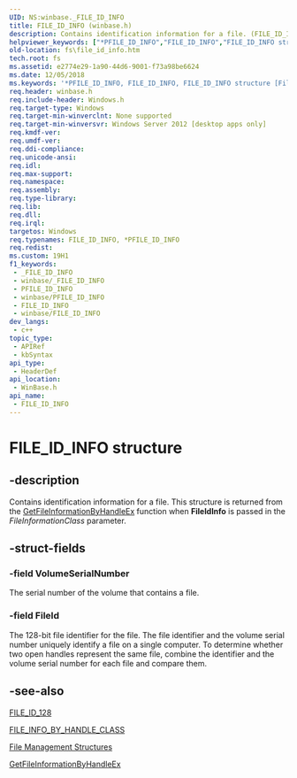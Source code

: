 ```yaml
---
UID: NS:winbase._FILE_ID_INFO
title: FILE_ID_INFO (winbase.h)
description: Contains identification information for a file. (FILE_ID_INFO)
helpviewer_keywords: ["*PFILE_ID_INFO","FILE_ID_INFO","FILE_ID_INFO structure [Files]","PFILE_ID_INFO","PFILE_ID_INFO structure pointer [Files]","_FILE_ID_INFO","fs.file_id_info","winbase/FILE_ID_INFO","winbase/PFILE_ID_INFO"]
old-location: fs\file_id_info.htm
tech.root: fs
ms.assetid: e2774e29-1a90-44d6-9001-f73a98be6624
ms.date: 12/05/2018
ms.keywords: '*PFILE_ID_INFO, FILE_ID_INFO, FILE_ID_INFO structure [Files], PFILE_ID_INFO, PFILE_ID_INFO structure pointer [Files], _FILE_ID_INFO, fs.file_id_info, winbase/FILE_ID_INFO, winbase/PFILE_ID_INFO'
req.header: winbase.h
req.include-header: Windows.h
req.target-type: Windows
req.target-min-winverclnt: None supported
req.target-min-winversvr: Windows Server 2012 [desktop apps only]
req.kmdf-ver: 
req.umdf-ver: 
req.ddi-compliance: 
req.unicode-ansi: 
req.idl: 
req.max-support: 
req.namespace: 
req.assembly: 
req.type-library: 
req.lib: 
req.dll: 
req.irql: 
targetos: Windows
req.typenames: FILE_ID_INFO, *PFILE_ID_INFO
req.redist: 
ms.custom: 19H1
f1_keywords:
 - _FILE_ID_INFO
 - winbase/_FILE_ID_INFO
 - PFILE_ID_INFO
 - winbase/PFILE_ID_INFO
 - FILE_ID_INFO
 - winbase/FILE_ID_INFO
dev_langs:
 - c++
topic_type:
 - APIRef
 - kbSyntax
api_type:
 - HeaderDef
api_location:
 - WinBase.h
api_name:
 - FILE_ID_INFO
---
```


# FILE_ID_INFO structure


## -description

Contains identification information for a file. This structure is returned from the 
    <a href="/windows/desktop/api/winbase/nf-winbase-getfileinformationbyhandleex">GetFileInformationByHandleEx</a> function when 
    <b>FileIdInfo</b> is passed in the <i>FileInformationClass</i> 
    parameter.

## -struct-fields

### -field VolumeSerialNumber

The serial number of the volume that contains a file.

### -field FileId

The 128-bit file identifier for the file. The file identifier and the volume serial number uniquely identify 
     a file on a single computer. To determine whether two open handles represent the same file, combine the 
     identifier and the volume serial number for each file and compare them.

## -see-also

<a href="/windows/desktop/api/winnt/ns-winnt-file_id_128">FILE_ID_128</a>



<a href="/windows/desktop/api/minwinbase/ne-minwinbase-file_info_by_handle_class">FILE_INFO_BY_HANDLE_CLASS</a>



<a href="/windows/desktop/FileIO/file-management-structures">File Management Structures</a>



<a href="/windows/desktop/api/winbase/nf-winbase-getfileinformationbyhandleex">GetFileInformationByHandleEx</a>
